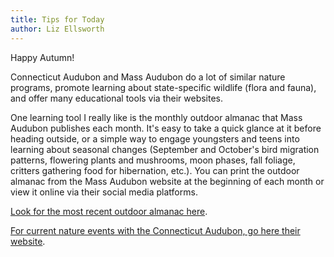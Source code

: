 ```yaml
---
title: Tips for Today
author: Liz Ellsworth
---
```


Happy Autumn!

Connecticut Audubon and Mass Audubon do a lot of similar nature
programs, promote learning about state-specific wildlife (flora and
fauna), and offer many educational tools via their websites.

One learning tool I really like is the monthly outdoor almanac that Mass
Audubon publishes each month. It's easy to take a quick glance at it
before heading outside, or a simple way to engage youngsters and teens
into learning about seasonal changes (September and October's bird
migration patterns, flowering plants and mushrooms, moon phases, fall
foliage, critters gathering food for hibernation, etc.). You can print
the outdoor almanac from the Mass Audubon website at the beginning of
each month or view it online via their social media platforms.

[Look for the most recent outdoor almanac here](https://www.massaudubon.org/nature-wildlife/outdoor-almanac).

[For current nature events with the Connecticut Audubon, go here their website](https://www.ctaudubon.org/calendar/).
